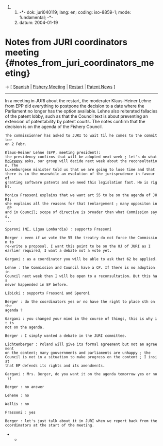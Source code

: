 1.  1.  -\*- dok: juri040119; lang: en; coding: iso-8859-1; mode:
        fundamental; -\*-
    2.  datum: 2004-01-19

# Notes from JURI coordinators meeting {#notes_from_juri_coordinators_meeting}

-\> \[ [ Spanish](Juri050119Es "wikilink") \| [ Fishery
Meeting](Fish0501En "wikilink") \| [ Restart](Restart0501En "wikilink")
\| [ Patent News](SwpatcninoEn "wikilink") \]

------------------------------------------------------------------------

In a meeting in JURI about the restart, the moderater Klaus-Heiner Lehne
from EPP did everything to postpone the decision to a date where the
Parliament no longer has the option available. Lehne also reiterated
fallacies of the patent lobby, such as that the Council text is about
preventing an extension of patentability by patent courts. The notes
confirm that the decision is on the agenda of the Fishery Council.

`The commissionner has asked to JURI to wait til he comes to the committee`\
`on 2 Febr.`

`Klaus-Heiner Lehne (EPP, meeting president): `\
`the presidency confirms that will be adopted next week ; let's do what`\
[`McGreevy`](McGreevy "wikilink")` asks, our group will decide next week about the reconsultation. The`\
`Luxemburgese minister told us that we are going to lose time and that`\
`there is in the meanwhile an evolution of the jurisprudence in favour of`\
`granting software patents and we need this legislation fast. He is right.`

`Monica Frassoni explains that we want art 55 to be on the agenda of JURI;`\
`she explains all the reasons for that (enlargement ; many oppositon in EP`\
`and in Council; scope of directive is broader than what Commission says,`\
`...`

`Speroni (NI, Ligua Lombardia) : supports Frassoni`

`Berger : even if we vote the 55 the treatry do not force the Commission to`\
`re-write a proposal. I want this point to be on the OJ of JURI as I`\
`earlier required, I want a debate not a vote yet.`

`Gargani : as a coordinator you will be able to ask that 62 be applied.`

`Lehne : the Commission and Council have a CP. If there is no adoption in`\
`Council next week then I will be open to a reconsultation. But this has`\
`never happended in EP before.`

`Libicki : supports Frassoni and Speroni`

`Berger : do the coordinators yes or no have the right to place sth on the`\
`agenda ?`

`Gargani : you changed your mind in the course of things, this is why it is`\
`not on the agenda.`

`Berger : I simply wanted a debate in the JURI committee.`

`Lichtenberger : Poland will give its formal agreement but not an agreement`\
`on the content; many gouvernments and parliaments are unhappy ; the`\
`Council is not in a situation to make progress on the content ; I insist`\
`that EP defends its rights and its amendments.`

`Gargani : Mrs. Berger, do you want it on the agenda tomorrow yes or no ?!`

`Berger : no answer`

`Lehene : no`

`Wallis : no`

`Frassoni : yes`

`Berger : let's just talk about it in JURI when we report back from the`\
`coordinators at the start of the meeting.`

-   -   
